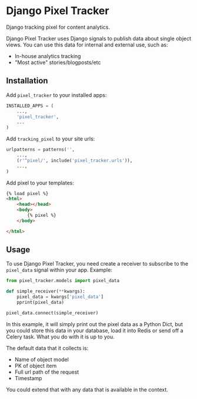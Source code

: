 Django Pixel Tracker
==============

Django tracking pixel for content analytics.

Django Pixel Tracker uses Django signals to publish data about single object views. You can use this data for internal and external use, such as:

* In-house analytics tracking
* "Most active" stories/blogposts/etc


Installation
------------

Add `pixel_tracker` to your installed apps:

```python
INSTALLED_APPS = (
    ...,
    'pixel_tracker',
    ...
)
```

Add `tracking_pixel` to your site urls:

```python
urlpatterns = patterns('',
    ...,
    (r'^pixel/', include('pixel_tracker.urls')),
    ...,
)
```

Add pixel to your templates:


```html
{% load pixel %}
<html>
    <head></head>
    <body>
        {% pixel %}
    </body>

</html>
```


Usage
-----

To use Django Pixel Tracker, you need create a receiver to subscribe to the `pixel_data` signal within your app. Example:

```python
from pixel_tracker.models import pixel_data

def simple_receiver(**kwargs):
    pixel_data = kwargs['pixel_data']
    pprint(pixel_data)

pixel_data.connect(simple_receiver)
```

In this example, it will simply print out the pixel data as a Python Dict, but you could store this data in your database, load it into Redis or send off a Celery task. What you do with it is up to you.

The default data that it collects is:

* Name of object model
* PK of object item
* Full url path of the request
* Timestamp

You could extend that with any data that is available in the context.
